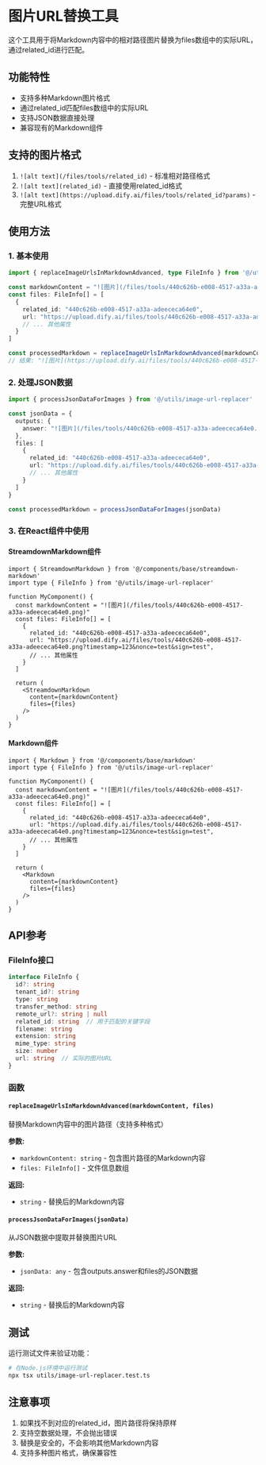 # 图片URL替换工具

这个工具用于将Markdown内容中的相对路径图片替换为files数组中的实际URL，通过related_id进行匹配。

## 功能特性

- 支持多种Markdown图片格式
- 通过related_id匹配files数组中的实际URL
- 支持JSON数据直接处理
- 兼容现有的Markdown组件

## 支持的图片格式

1. `![alt text](/files/tools/related_id)` - 标准相对路径格式
2. `![alt text](related_id)` - 直接使用related_id格式
3. `![alt text](https://upload.dify.ai/files/tools/related_id?params)` - 完整URL格式

## 使用方法

### 1. 基本使用

```typescript
import { replaceImageUrlsInMarkdownAdvanced, type FileInfo } from '@/utils/image-url-replacer'

const markdownContent = "![图片](/files/tools/440c626b-e008-4517-a33a-adeececa64e0.png)"
const files: FileInfo[] = [
  {
    related_id: "440c626b-e008-4517-a33a-adeececa64e0",
    url: "https://upload.dify.ai/files/tools/440c626b-e008-4517-a33a-adeececa64e0.png?timestamp=123&nonce=test&sign=test",
    // ... 其他属性
  }
]

const processedMarkdown = replaceImageUrlsInMarkdownAdvanced(markdownContent, files)
// 结果: "![图片](https://upload.dify.ai/files/tools/440c626b-e008-4517-a33a-adeececa64e0.png?timestamp=123&nonce=test&sign=test)"
```

### 2. 处理JSON数据

```typescript
import { processJsonDataForImages } from '@/utils/image-url-replacer'

const jsonData = {
  outputs: {
    answer: "![图片](/files/tools/440c626b-e008-4517-a33a-adeececa64e0.png)"
  },
  files: [
    {
      related_id: "440c626b-e008-4517-a33a-adeececa64e0",
      url: "https://upload.dify.ai/files/tools/440c626b-e008-4517-a33a-adeececa64e0.png?timestamp=123&nonce=test&sign=test",
      // ... 其他属性
    }
  ]
}

const processedMarkdown = processJsonDataForImages(jsonData)
```

### 3. 在React组件中使用

#### StreamdownMarkdown组件

```tsx
import { StreamdownMarkdown } from '@/components/base/streamdown-markdown'
import type { FileInfo } from '@/utils/image-url-replacer'

function MyComponent() {
  const markdownContent = "![图片](/files/tools/440c626b-e008-4517-a33a-adeececa64e0.png)"
  const files: FileInfo[] = [
    {
      related_id: "440c626b-e008-4517-a33a-adeececa64e0",
      url: "https://upload.dify.ai/files/tools/440c626b-e008-4517-a33a-adeececa64e0.png?timestamp=123&nonce=test&sign=test",
      // ... 其他属性
    }
  ]

  return (
    <StreamdownMarkdown 
      content={markdownContent} 
      files={files} 
    />
  )
}
```

#### Markdown组件

```tsx
import { Markdown } from '@/components/base/markdown'
import type { FileInfo } from '@/utils/image-url-replacer'

function MyComponent() {
  const markdownContent = "![图片](/files/tools/440c626b-e008-4517-a33a-adeececa64e0.png)"
  const files: FileInfo[] = [
    {
      related_id: "440c626b-e008-4517-a33a-adeececa64e0",
      url: "https://upload.dify.ai/files/tools/440c626b-e008-4517-a33a-adeececa64e0.png?timestamp=123&nonce=test&sign=test",
      // ... 其他属性
    }
  ]

  return (
    <Markdown 
      content={markdownContent} 
      files={files} 
    />
  )
}
```

## API参考

### FileInfo接口

```typescript
interface FileInfo {
  id?: string
  tenant_id?: string
  type: string
  transfer_method: string
  remote_url?: string | null
  related_id: string  // 用于匹配的关键字段
  filename: string
  extension: string
  mime_type: string
  size: number
  url: string  // 实际的图片URL
}
```

### 函数

#### `replaceImageUrlsInMarkdownAdvanced(markdownContent, files)`

替换Markdown内容中的图片路径（支持多种格式）

**参数:**
- `markdownContent: string` - 包含图片路径的Markdown内容
- `files: FileInfo[]` - 文件信息数组

**返回:**
- `string` - 替换后的Markdown内容

#### `processJsonDataForImages(jsonData)`

从JSON数据中提取并替换图片URL

**参数:**
- `jsonData: any` - 包含outputs.answer和files的JSON数据

**返回:**
- `string` - 替换后的Markdown内容

## 测试

运行测试文件来验证功能：

```bash
# 在Node.js环境中运行测试
npx tsx utils/image-url-replacer.test.ts
```

## 注意事项

1. 如果找不到对应的related_id，图片路径将保持原样
2. 支持空数据处理，不会抛出错误
3. 替换是安全的，不会影响其他Markdown内容
4. 支持多种图片格式，确保兼容性
